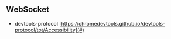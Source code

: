 ## WebSocket

* devtools-protocol [https://chromedevtools.github.io/devtools-protocol/tot/Accessibility](#)



